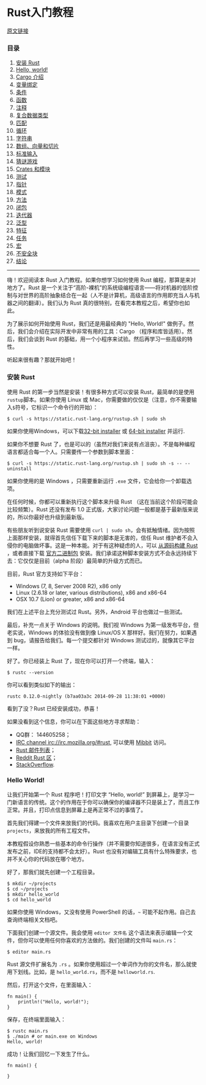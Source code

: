 Rust入门教程
============

[原文链接](http://doc.rust-lang.org/guide.html)

### 目录

1. [安装 Rust](#%E5%AE%89%E8%A3%85-rust)
2. [Hello, world!]()
3. [Cargo 介绍]()
4. [变量绑定]()
5. [条件]()
6. [函数]()
7. [注释]()
8. [复合数据类型]()
9. [匹配]()
10. [循环]()
11. [字符串]()
12. [数组、向量和切片]()
13. [标准输入]()
14. [猜谜游戏]()
15. [Crates 和模块]()
16. [测试]()
17. [指针]()
18. [模式]()
19. [方法]()
20. [闭包]()
21. [迭代器]()
22. [泛型]()
23. [特征]()
24. [任务]()
25. [宏]()
26. [不安全块]()
27. [结论]()

-------------------------
嗨！欢迎阅读本 Rust 入门教程。如果你想学习如何使用 Rust 编程，那算是来对地方了。Rust 是一个关注于“高阶-裸机”的系统级编程语言——将对机器的低阶控制与对世界的高阶抽象结合在一起（人不是计算机，高级语言的作用即充当人与机器之间的翻译）。我们认为 Rust 真的很特别，在看完本教程之后，希望你也如此。

为了展示如何开始使用 Rust，我们还是用最经典的 "Hello, World!" 做例子。然后，我们会介绍在实际开发中非常有用的工具：Cargo （程序和库皆适用）。然后，我们会谈到 Rust 的基础，用一个小程序来试验。然后再学习一些高级的特性。

听起来很有趣？那就开始吧！

### 安装 Rust

使用 Rust 的第一步当然是安装！有很多种方式可以安装 Rust，最简单的是使用`rustup`脚本。如果你使用 Linux 或 Mac，你需要做的仅仅是（注意，你不需要输入`$`符号，它标识一个命令行的开始）：

```{ignore}
$ curl -s https://static.rust-lang.org/rustup.sh | sudo sh
```

如果你使用Windows，可以下载[32-bit
installer](https://static.rust-lang.org/dist/rust-nightly-i686-w64-mingw32.exe)
或 [64-bit
installer](https://static.rust-lang.org/dist/rust-nightly-x86_64-w64-mingw32.exe)
并运行.

如果你不想要 Rust 了，也是可以的（虽然对我们来说有点沮丧）。不是每种编程语言都适合每一个人。只需要传一个参数到脚本里面：

```{ignore}
$ curl -s https://static.rust-lang.org/rustup.sh | sudo sh -s -- --uninstall
```

如果你使用的是 Windows ，只需要重新运行 `.exe` 文件，它会给你一个卸载选项。

在任何时候，你都可以重新执行这个脚本来升级 Rust （这在当前这个阶段可能会比较频繁）。Rust 还没有发布 1.0 正式版，大家讨论问题一般都是基于最新版来说的，所以你最好也升级到最新版。

有些朋友听到说安装 Rust 需要使用 `curl | sudo sh`，会有抵触情绪。因为按照上面那样安装，就得首先信任下载下来的脚本是无害的，信任 Rust 维护者不会入侵你的电脑做坏事。这是一种本能。对于有这种疑虑的人，可以 [从源码构建
Rust](https://github.com/rust-lang/rust#building-from-source) ，或者直接下载
[官方二进制包](http://www.rust-lang.org/install.html) 安装。我们承诺这种脚本安装方式不会永远持续下去：它仅仅是目前（alpha 阶段）最简单的升级方式而已。

目前，Rust 官方支持如下平台：

* Windows (7, 8, Server 2008 R2), x86 only
* Linux (2.6.18 or later, various distributions), x86 and x86-64
* OSX 10.7 (Lion) or greater, x86 and x86-64

我们在上述平台上充分测试过 Rust。另外，Android 平台也做过一些测试。

最后，补充一点关于 Windows 的说明。我们视 Windows 为第一级发布平台，但老实说，Windows 的体验没有做到像 Linux/OS X 那样好。我们在努力，如果遇到 bug，请报告给我们。每一个提交都针对 Windows 测试过的，就像其它平台一样。

好了。你已经装上 Rust 了，现在你可以打开一个终端，输入：

```{ignore}
$ rustc --version
```
你可以看到类似如下的输出：

```{ignore}
rustc 0.12.0-nightly (b7aa03a3c 2014-09-28 11:38:01 +0000)
```

看到了没？Rust 已经安装成功，恭喜！

如果没看到这个信息，你可以在下面这些地方寻求帮助：

* QQ群： 144605258；
* [IRC channel irc://irc.mozilla.org/#rust](irc://irc.mozilla.org/#rust), 可以使用 [Mibbit](http://chat.mibbit.com/?server=irc.mozilla.org&channel=%23rust) 访问。
* [Rust 邮件列表](https://mail.mozilla.org/listinfo/rust-dev)；
* [Reddit Rust 区](http://www.reddit.com/r/rust)；
* [StackOverflow](http://stackoverflow.com/questions/tagged/rust).


### Hello World!

让我们开始第一个 Rust 程序吧！打印文字 “Hello, world!” 到屏幕上，是学习一门新语言的传统。这个的作用在于你可以确保你的编译器不只是装上了，而且工作正常。并且，打印点信息到屏幕上是再正常不过的事情了。

首先我们得建一个文件来放我们的代码。我喜欢在用户主目录下创建一个目录`projects`，来放我的所有工程文件。

本教程假设你熟悉一些基本的命令行操作（并不需要你知道很多，在语言没有正式发布之前，IDE的支持都不会太好）。Rust 也没有对编辑工具有什么特殊要求，也并不关心你的代码放在哪个地方。

好了，那我们就先创建一个工程目录。

```{bash}
$ mkdir ~/projects
$ cd ~/projects
$ mkdir hello_world
$ cd hello_world
```
如果你使用 Windows，又没有使用 PowerShell 的话，`~` 可能不起作用。自己去查询终端相关文档吧。

下面我们创建一个源文件。我会使用 `editor 文件名` 这个语法来表示编辑一个文件，但你可以使用任何你喜欢的方法做的。我们创建的文件叫 `main.rs`： 

```{bash}
$ editor main.rs
```

Rust 源文件扩展名为 `.rs` 。如果你使用超过一个单词作为你的文件名，那么就使用下划线。比如，是 `hello_world.rs`，而不是 `helloworld.rs`.

然后，打开这个文件，在里面输入：

```{rust}
fn main() {
    println!("Hello, world!");
}
```

保存，在终端里面输入：

```{bash}
$ rustc main.rs
$ ./main # or main.exe on Windows
Hello, world!
```
成功！让我们回忆一下发生了什么。

```{rust}
fn main() {

}
```
